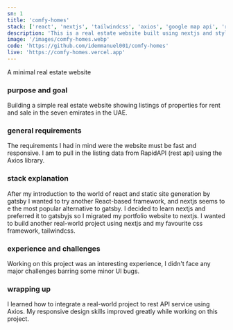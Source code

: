```yaml
---
sn: 1
title: 'comfy-homes'
stack: ['react', 'nextjs', 'tailwindcss', 'axios', 'google map api', 'rapidapi rest api']
description: 'This is a real estate website built using nextjs and styled using tailwindcss.'
image: '/images/comfy-homes.webp'
code: 'https://github.com/idemmanuel001/comfy-homes'
live: 'https://comfy-homes.vercel.app'
---
```


A minimal real estate website


### purpose and goal

Building a simple real estate website showing listings of properties for rent and sale in the seven emirates in the UAE.


### general requirements

The requirements I had in mind were the website must be fast and responsive.
I am to pull in the listing data from RapidAPI (rest api) using the Axios library.


### stack explanation

After my introduction to the world of react and static site generation by gatsby I wanted to try another React-based framework, and nextjs seems to e the most popular alternative to gatsby. 
I decided to learn nextjs and preferred it to gatsbyjs so I migrated my portfolio website to nextjs.
I wanted to build another real-world project using nextjs and my favourite css framework, tailwindcss.


### experience and challenges

Working on this project was an interesting experience, I didn't face any major challenges barring some minor UI bugs.


### wrapping up

I learned how to integrate a real-world project to rest API service using Axios.
My responsive design skills improved greatly while working on this project.


